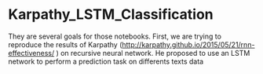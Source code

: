 # Karpathy_LSTM_Classification

They are several goals for those notebooks. First, we are trying to reproduce the results of Karpathy (http://karpathy.github.io/2015/05/21/rnn-effectiveness/ ) on recursive neural network. He proposed to use an LSTM network to perform a prediction task on differents texts data 

